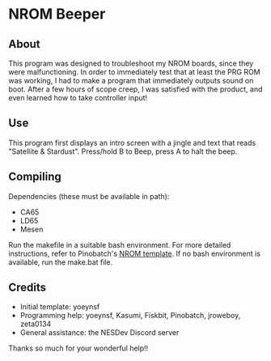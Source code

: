 # NROM Beeper

## About

This program was designed to troubleshoot my NROM boards, since they were malfunctioning. In order to immediately test that at least the PRG ROM was working, I had to make a program that immediately outputs sound on boot. After a few hours of scope creep, I was satisfied with the product, and even learned how to take controller input!

## Use

This program first displays an intro screen with a jingle and text that reads "Satellite & Stardust". Press/hold B to Beep, press A to halt the beep.

## Compiling

Dependencies (these must be available in path):
- CA65
- LD65
- Mesen

Run the makefile in a suitable bash environment. For more detailed instructions, refer to Pinobatch's [NROM template](https://github.com/pinobatch/nrom-template). If no bash environment is available, run the make.bat file.

## Credits

- Initial template: yoeynsf
- Programming help: yoeynsf, Kasumi, Fiskbit, Pinobatch, jroweboy, zeta0134
- General assistance: the NESDev Discord server

Thanks so much for your wonderful help!!
